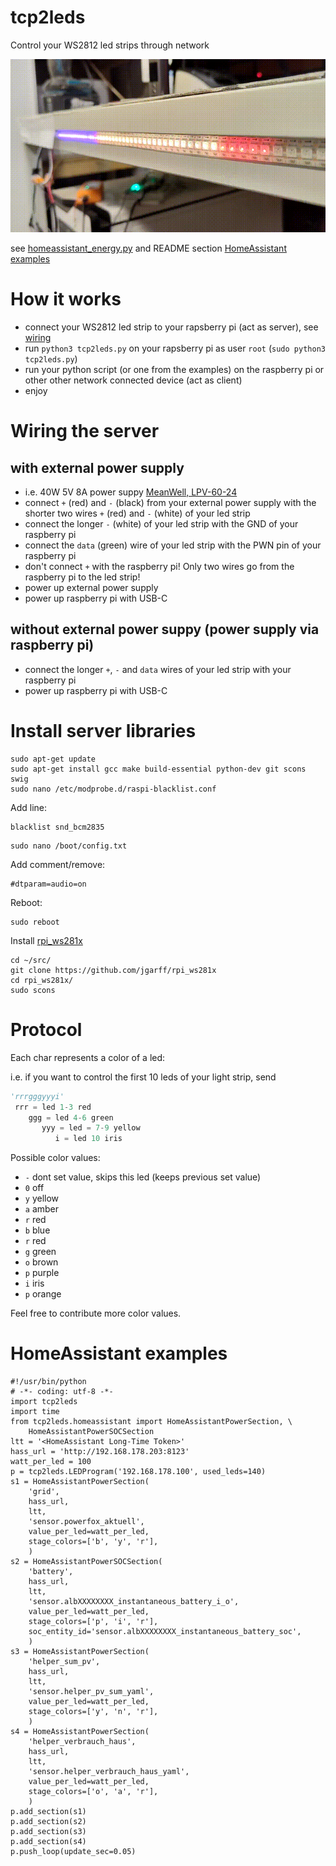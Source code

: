 # tcp2leds
Control your WS2812 led strips through network

![homeassistant_energy](examples/homeassistant_energy.gif)

see [homeassistant_energy.py](examples/homeassistant_energy.py) and README section [HomeAssistant examples](#homeassistant-examples)

# How it works
- connect your WS2812 led strip to your rapsberry pi (act as server), see [wiring](#wiring-the-server)
- run `python3 tcp2leds.py` on your rapsberry pi as user `root` (`sudo python3 tcp2leds.py`)
- run your python script (or one from the examples) on the raspberry pi or other other network connected device (act as client)
- enjoy

# Wiring the server
## with external power supply
- i.e. 40W 5V 8A power suppy [MeanWell, LPV-60-24](https://www.amazon.de/gp/product/B00MWQF08C/)
- connect `+` (red) and `-` (black) from your external power supply with the shorter two wires `+` (red) and `-` (white) of your led strip
- connect the longer `-` (white) of your led strip with the GND of your raspberry pi
- connect the `data` (green) wire of your led strip with the PWN pin of your raspberry pi
- don't connect `+` with the raspberry pi! Only two wires go from the raspberry pi to the led strip!
- power up external power supply
- power up raspberry pi with USB-C

## without external power suppy (power supply via raspberry pi)
- connect the longer `+`, `-` and `data` wires of your led strip with your raspberry pi
- power up raspberry pi with USB-C

# Install server libraries

```
sudo apt-get update
sudo apt-get install gcc make build-essential python-dev git scons swig
sudo nano /etc/modprobe.d/raspi-blacklist.conf
```
Add line:
```
blacklist snd_bcm2835
```

```
sudo nano /boot/config.txt
```
Add comment/remove:
```
#dtparam=audio=on
```
Reboot:
```
sudo reboot
```
Install [rpi_ws281x](https://github.com/jgarff/rpi_ws281x)
```
cd ~/src/
git clone https://github.com/jgarff/rpi_ws281x
cd rpi_ws281x/
sudo scons
```

# Protocol
Each char represents a color of a led:

i.e. if you want to control the first 10 leds of your light strip, send 

```python
'rrrgggyyyi'
 rrr = led 1-3 red
    ggg = led 4-6 green
       yyy = led = 7-9 yellow
          i = led 10 iris
```

Possible color values:

- `-` dont set value, skips this led (keeps previous set value)
- `0` off
- `y` yellow
- `a` amber
- `r` red
- `b` blue
- `r` red
- `g` green
- `o` brown
- `p` purple
- `i` iris
- `p` orange

Feel free to contribute more color values.


# HomeAssistant examples

```python3
#!/usr/bin/python
# -*- coding: utf-8 -*-
import tcp2leds
import time
from tcp2leds.homeassistant import HomeAssistantPowerSection, \
    HomeAssistantPowerSOCSection
ltt = '<HomeAssistant Long-Time Token>'
hass_url = 'http://192.168.178.203:8123'
watt_per_led = 100
p = tcp2leds.LEDProgram('192.168.178.100', used_leds=140)
s1 = HomeAssistantPowerSection(
    'grid',
    hass_url,
    ltt,
    'sensor.powerfox_aktuell',
    value_per_led=watt_per_led,
    stage_colors=['b', 'y', 'r'],
    )
s2 = HomeAssistantPowerSOCSection(
    'battery',
    hass_url,
    ltt,
    'sensor.albXXXXXXXX_instantaneous_battery_i_o',
    value_per_led=watt_per_led,
    stage_colors=['p', 'i', 'r'],
    soc_entity_id='sensor.albXXXXXXXX_instantaneous_battery_soc',
    )
s3 = HomeAssistantPowerSection(
    'helper_sum_pv',
    hass_url,
    ltt,
    'sensor.helper_pv_sum_yaml',
    value_per_led=watt_per_led,
    stage_colors=['y', 'n', 'r'],
    )
s4 = HomeAssistantPowerSection(
    'helper_verbrauch_haus',
    hass_url,
    ltt,
    'sensor.helper_verbrauch_haus_yaml',
    value_per_led=watt_per_led,
    stage_colors=['o', 'a', 'r'],
    )
p.add_section(s1)
p.add_section(s2)
p.add_section(s3)
p.add_section(s4)
p.push_loop(update_sec=0.05)


```
